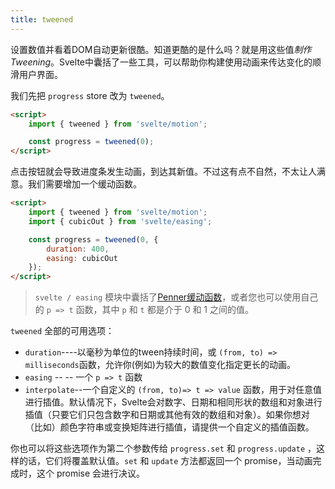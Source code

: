 ```yaml
---
title: tweened
---
```


设置数值并看着DOM自动更新很酷。知道更酷的是什么吗？就是用这些值*制作 Tweening*。Svelte中囊括了一些工具，可以帮助你构建使用动画来传达变化的顺滑用户界面。

我们先把 `progress` store 改为 `tweened`。

```html
<script>
	import { tweened } from 'svelte/motion';

	const progress = tweened(0);
</script>
```

点击按钮就会导致进度条发生动画，到达其新值。不过这有点不自然，不太让人满意。我们需要增加一个缓动函数。

```html
<script>
	import { tweened } from 'svelte/motion';
	import { cubicOut } from 'svelte/easing';

	const progress = tweened(0, {
		duration: 400,
		easing: cubicOut
	});
</script>
```


> `svelte / easing` 模块中囊括了[Penner缓动函数](https://web.archive.org/web/20190805215728/http://robertpenner.com/easing/)，或者您也可以使用自己的 `p => t` 函数，其中 `p` 和 `t` 都是介于 0 和 1 之间的值。

`tweened` 全部的可用选项：

* `duration`----以毫秒为单位的tween持续时间，或 `(from, to) => milliseconds`函数，允许你(例如)为较大的数值变化指定更长的动画。
* `easing` -- -- 一个 `p => t` 函数
* `interpolate`--一个自定义的 `(from, to)=> t => value` 函数，用于对任意值进行插值。默认情况下，Svelte会对数字、日期和相同形状的数组和对象进行插值（只要它们只包含数字和日期或其他有效的数组和对象）。如果你想对（比如）颜色字符串或变换矩阵进行插值，请提供一个自定义的插值函数。

你也可以将这些选项作为第二个参数传给 `progress.set` 和 `progress.update` ，这样的话，它们将覆盖默认值。`set` 和 `update` 方法都返回一个 promise，当动画完成时，这个 promise 会进行决议。
